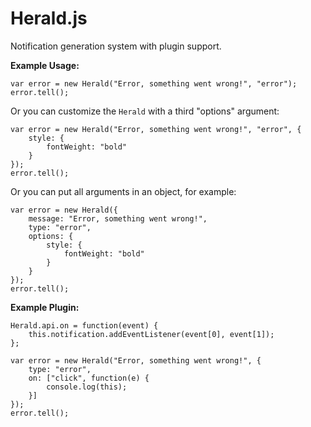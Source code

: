 Herald.js
===
Notification generation system with plugin support.

**Example Usage:**

	var error = new Herald("Error, something went wrong!", "error");
	error.tell();
	
Or you can customize the `Herald` with a third "options" argument:

	var error = new Herald("Error, something went wrong!", "error", {
		style: {
			fontWeight: "bold"
		}
	});
	error.tell();
	
Or you can put all arguments in an object, for example:

	var error = new Herald({
		message: "Error, something went wrong!",
		type: "error",
		options: {
			style: {
				fontWeight: "bold"
			}
		}
	});
	error.tell();
	
**Example Plugin:**

	Herald.api.on = function(event) {
		this.notification.addEventListener(event[0], event[1]);
	};
	
	var error = new Herald("Error, something went wrong!", {
		type: "error",
		on: ["click", function(e) {
			console.log(this);
		}]
	});
	error.tell();